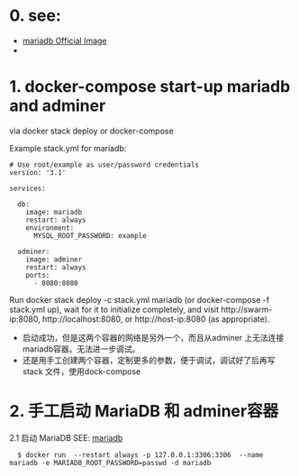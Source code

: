 
# 0. see:
- [mariadb Official Image](https://hub.docker.com/_/mariadb)
- 

# 1. docker-compose start-up mariadb and adminer

via docker stack deploy or docker-compose

Example stack.yml for mariadb:

```
# Use root/example as user/password credentials
version: '3.1'

services:

  db:
    image: mariadb
    restart: always
    environment:
      MYSQL_ROOT_PASSWORD: example

  adminer:
    image: adminer
    restart: always
    ports:
      - 8080:8080
```

Run docker stack deploy -c stack.yml mariadb (or docker-compose -f stack.yml up), wait for it to initialize completely, and visit http://swarm-ip:8080, http://localhost:8080, or http://host-ip:8080 (as appropriate).

- 启动成功，但是这两个容器的网络是另外一个，而且从adminer 上无法连接 mariadb容器。无法进一步调试。
- 还是用手工创建两个容器，定制更多的参数，便于调试，调试好了后再写 stack 文件，使用dock-compose

# 2. 手工启动 MariaDB 和 adminer容器
2.1 启动 MariaDB
  SEE: [mariadb](https://hub.docker.com/_/mariadb)
  
      $ docker run  --restart always -p 127.0.0.1:3306:3306  --name mariadb -e MARIADB_ROOT_PASSWORD=passwd -d mariadb
